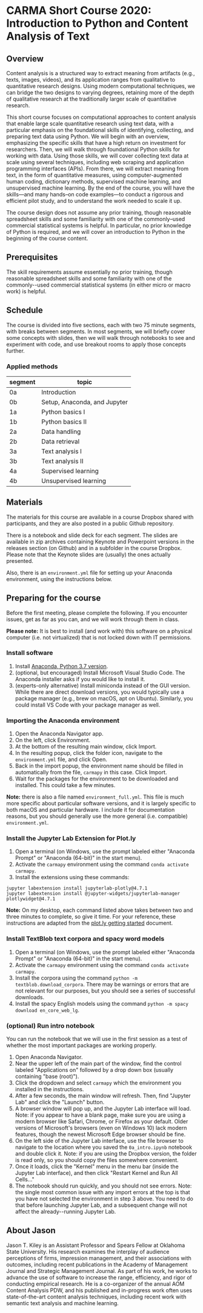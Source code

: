 # CARMA Short Course 2020: Introduction to Python and Content Analysis of Text

## Overview

Content analysis is a structured way to extract meaning from artifacts (e.g., texts, images, videos), and its application ranges from qualitative to quantitative research designs.
Using modern computational techniques, we can bridge the two designs to varying degrees, retaining more of the depth of qualitative research at the traditionally larger scale of quantitative research.

This short course focuses on computational approaches to content analysis that enable large scale quantitative research using text data, with a particular emphasis on the foundational skills of identifying, collecting, and preparing text data using Python.
We will begin with an overview, emphasizing the specific skills that have a high return on investment for researchers.
Then, we will walk through foundational Python skills for working with data.
Using those skills, we will cover collecting text data at scale using several techniques, including web scraping and application programming interfaces (APIs).
From there, we will extract meaning from text, in the form of quantitative measures, using computer-augmented human coding, dictionary methods, supervised machine learning, and unsupervised machine learning.
By the end of the course, you will have the skills—and many hands–on code examples—to conduct a rigorous and efficient pilot study, and to understand the work needed to scale it up.

The course design does not assume any prior training, though reasonable spreadsheet skills and some familiarity with one of the commonly–used commercial statistical systems is helpful.
In particular, no prior knowledge of Python is required, and we will cover an introduction to Python in the beginning of the course content.


## Prerequisites

The skill requirements assume essentially no prior training, though reasonable spreadsheet skills and some familiarity with one of the commonly--used commercial statistical systems (in either micro or macro work) is helpful.


## Schedule

The course is divided into five sections, each with two 75 minute segments, with breaks between segments.
In most segments, we will briefly cover some concepts with slides, then we will walk through notebooks to see and experiment with code, and use breakout rooms to apply those concepts further.


### Applied methods

segment | topic
---|--------
0a | Introduction
0b | Setup, Anaconda, and Jupyter
1a | Python basics I
1b | Python basics II
2a | Data handling
2b | Data retrieval
3a | Text analysis I
3b | Text analysis II
4a | Supervised learning
4b | Unsupervised learning



## Materials

The materials for this course are available in a course Dropbox shared with participants, and they are also posted in a public Github repository.

There is a notebook and slide deck for each segment.
The slides are available in zip archives containing Keynote and Powerpoint versions in the releases section (on Github) and in a subfolder in the course Dropbox.
Please note that the Keynote slides are (usually) the ones actually presented.

Also, there is an `environment.yml` file for setting up your Anaconda environment, using the instructions below.


## Preparing for the course

Before the first meeting, please complete the following.
If you encounter issues, get as far as you can, and we will work through them in class.

**Please note:** It is best to install (and work with) this software on a physical computer (i.e. not virtualized) that is not locked down with IT permissions.


### Install software

1. Install [Anaconda, Python 3.7 version](https://www.anaconda.com/distribution/).
1. (optional, but encouraged) Install Microsoft Visual Studio Code. The Anaconda installer asks if you would like to install it.
1. (experts-only alternative) Install miniconda instead of the GUI version. While there are direct download versions, you would typically use a package manager (e.g., brew on macOS, apt on Ubuntu). Similarly, you could install VS Code with your package manager as well.


### Importing the Anaconda environment

1. Open the Anaconda Navigator app.
1. On the left, click Environment.
1. At the bottom of the resulting main window, click Import.
1. In the resulting popup, click the folder icon, navigate to the `environment.yml` file, and click Open.
1. Back in the import popup, the environment name should be filled in automatically from the file, `carmapy` in this case. Click Import.
1. Wait for the packages for the environment to be downloaded and installed. This could take a few minutes.

**Note:** there is also a file named `environment_full.yml`.
This file is much more specific about particular software versions, and it is largely specific to both macOS and particular hardware.
I include it for documentation reasons, but you should generally use the more general (i.e. compatible) `environment.yml`.


### Install the Jupyter Lab Extension for Plot.ly

1. Open a terminal (on Windows, use the prompt labeled either "Anaconda Prompt" or "Anaconda (64-bit)" in the start menu).
1. Activate the `carmapy` environment using the command `conda activate carmapy`.
1. Install the extensions using these commands:

```
jupyter labextension install jupyterlab-plotly@4.7.1
jupyter labextension install @jupyter-widgets/jupyterlab-manager plotlywidget@4.7.1

```

**Note:** On my desktop, each command listed above takes between two and three minutes to complete, so give it time. For your reference, these instructions are adapted from the [plot.ly getting started](https://plot.ly/python/getting-started/) document.


### Install TextBlob text corpora and spacy word models

1. Open a terminal (on Windows, use the prompt labeled either "Anaconda Prompt" or "Anaconda (64-bit)" in the start menu).
1. Activate the `carmapy` environment using the command `conda activate carmapy`.
1. Install the corpora using the command `python -m textblob.download_corpora`. There may be warnings or errors that are not relevant for our purposes, but you should see a series of successful downloads.
1. Install the spacy English models using the command `python -m spacy download en_core_web_lg`.


### (optional) Run intro notebook

You can run the notebook that we will use in the first session as a test of whether the most important packages are working properly.


1. Open Anaconda Navigator.
1. Near the upper left of the main part of the window, find the control labeled "Applications on" followed by a drop down box (usually containing "base (root)").
1. Click the dropdown and select `carmapy` which the environment you installed in the instructions.
1. After a few seconds, the main window will refresh. Then, find "Jupyter Lab" and click the "Launch" button.
1. A browser window will pop up, and the Jupyter Lab interface will load. Note: if you appear to have a blank page, make sure you are using a modern browser like Safari, Chrome, or Firefox as your default. Older versions of Microsoft's browsers (even on Windows 10) lack modern features, though the newest Microsoft Edge browser should be fine.
1. On the left side of the Jupyter Lab interface, use the file browser to navigate to the location where you saved the `0a_intro.ipynb` notebook and double click it. Note: if you are using the Dropbox version, the folder is read only, so you should copy the files somewhere convenient.
1. Once it loads, click the "Kernel" menu in the menu bar (inside the Jupyter Lab interface), and then click "Restart Kernel and Run All Cells..."
1. The notebook should run quickly, and you should not see errors. Note: the single most common issue with any import errors at the top is that you have not selected the environment in step 3 above. You need to do that before launching Jupyter Lab, and a subsequent change will not affect the already--running Jupyter Lab.


## About Jason

Jason T. Kiley is an Assistant Professor and Spears Fellow at Oklahoma State University.
His research examines the interplay of audience perceptions of firms, impression management, and their associations with outcomes, including recent publications in the Academy of Management Journal and Strategic Management Journal.
As part of his work, he works to advance the use of software to increase the range, efficiency, and rigor of conducting empirical research.
He is a co-organizer of the annual AOM Content Analysis PDW, and his published and in-progress work often uses state-of-the-art content analysis techniques, including recent work with semantic text analysis and machine learning.
